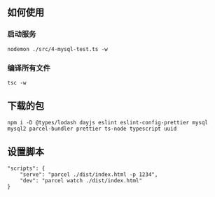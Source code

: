 ## 如何使用
### 启动服务
~~~shell
nodemon ./src/4-mysql-test.ts -w
~~~

### 编译所有文件
~~~shell
tsc -w
~~~

## 下载的包
~~~shell
npm i -D @types/lodash dayjs eslint eslint-config-prettier mysql mysql2 parcel-bundler prettier ts-node typescript uuid
~~~

## 设置脚本
~~~shell
"scripts": {
    "serve": "parcel ./dist/index.html -p 1234",
    "dev": "parcel watch ./dist/index.html"
}
~~~